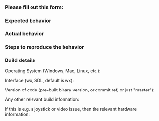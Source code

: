 ### Please fill out this form:

### Expected behavior

### Actual behavior

### Steps to reproduce the behavior

### Build details

Operating System (Windows, Mac, Linux, etc.):

Interface (wx, SDL, default is wx):

Version of code (pre-built binary version, or commit ref, or just "master"):

Any other relevant build information:

If this is e.g. a joystick or video issue, then the relevant hardware information:
